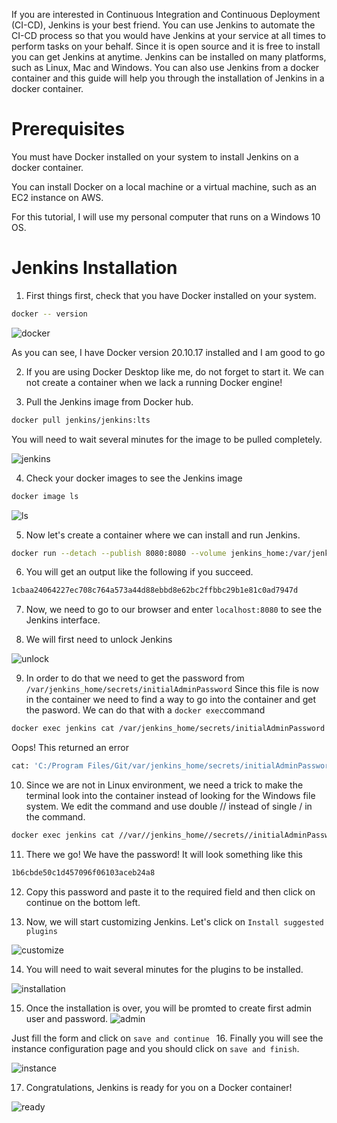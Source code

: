 If you are interested in Continuous Integration and Continuous Deployment (CI-CD), Jenkins is your best friend. You can use Jenkins to automate the CI-CD process so that you would have Jenkins at your service at all times to perform tasks on your behalf.
Since it is open source and it is free to install you can get Jenkins at anytime.
Jenkins can be installed on many platforms, such as Linux, Mac and Windows. You can also use Jenkins from a docker container and this guide will help you through the installation of Jenkins in a docker container.

# Prerequisites

You must have Docker installed on your system to install Jenkins on a docker container.

You can install Docker on a local machine or a virtual machine, such as an EC2 instance on AWS.

For this tutorial, I will use my personal computer that runs on a Windows 10 OS.

# Jenkins Installation

1. First things first, check that you have Docker installed on your system.

```bash
docker -- version
```
![docker](docker.jpg)

As you can see, I have Docker version 20.10.17 installed and I am good to go

2. If you are using Docker Desktop like me, do not forget to start it. We can not create a container when we lack a running Docker engine!


3. Pull the Jenkins image from Docker hub.

 ```bash
 docker pull jenkins/jenkins:lts
 ```

You will need to wait several minutes for the image to be pulled completely.

![jenkins](jenkins-image.jpg)

4. Check your docker images to see the Jenkins image

```bash
docker image ls
```
![ls](ls.jpg)

5. Now let's create a container where we can install and run Jenkins.

```bash
docker run --detach --publish 8080:8080 --volume jenkins_home:/var/jenkins_home --name jenkins jenkins/jenkins:lts
```
6. You will get an output like the following if you succeed.

```bash
1cbaa24064227ec708c764a573a44d88ebbd8e62bc2ffbbc29b1e81c0ad7947d
```

7. Now, we need to go to our browser and enter `localhost:8080` to see the Jenkins interface. 

8. We will first need to unlock Jenkins

![unlock](unlock.jpg)

9. In order to do that we need to get the password from `/var/jenkins_home/secrets/initialAdminPassword`
Since this file is now in the container we need to find a way to go into the container and get the pasword.
We can do that with a `docker exec`command

```bash
docker exec jenkins cat /var/jenkins_home/secrets/initialAdminPassword
```
Oops! This returned an error

```bash
cat: 'C:/Program Files/Git/var/jenkins_home/secrets/initialAdminPassword': No such file or directory
```
10. Since we are not in Linux environment, we need a trick to make the terminal look into the container instead of looking for the Windows file system.
We edit the command and use double // instead of single / in the command.

```bash
docker exec jenkins cat //var//jenkins_home//secrets//initialAdminPassword
```
11. There we go! We have the password! It will look something like this

```bash
1b6cbde50c1d457096f06103aceb24a8
```
12. Copy this password and paste it to the required field and then click on continue on the bottom left.

13. Now, we will start customizing Jenkins. Let's click on `Install suggested plugins`

![customize](customize.jpg)

14. You will need to wait several minutes for the plugins to be installed.

![installation](installing.jpg)

15. Once the installation is over, you will be promted to create first admin user and password.
![admin](admin.jpg)

Just fill the form and click on `save and continue `
16. Finally you will see the instance configuration page and you should click on `save and finish`.

![instance](finish.jpg)

17. Congratulations, Jenkins is ready for you on a Docker container!

![ready](ready.jpg)